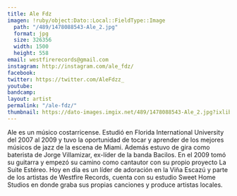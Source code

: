 ```yaml
---
title: Ale Fdz
imagen: !ruby/object:Dato::Local::FieldType::Image
  path: "/489/1478088543-Ale_2.jpg"
  format: jpg
  size: 326356
  width: 1500
  height: 558
email: westfirerecords@gmail.com
instagram: http://instagram.com/ale_fdz/
facebook: 
twitter: https://twitter.com/AleFdzz_
youtube: 
bandcamp: 
layout: artist
permalink: "/ale-fdz/"
thumbnail: https://dato-images.imgix.net/489/1478088543-Ale_2.jpg?ixlib=rb-1.1.0&ch=DPR%2CWidth&auto=compress%2Cformat&w=370
---
```


<p>
Ale es un músico costarricense. Estudió en Florida International University del 2007 al 2009 y tuvo la oportunidad de tocar y aprender de los mejores músicos de jazz de la escena de Miami. Además estuvo de gira como baterista de Jorge Villamizar, ex-líder de la banda Bacilos. En el 2009 tomó su guitarra y empezó su camino como cantautor con su propio proyecto La Suite Estéreo. Hoy en día es un líder de adoración en la Viña Escazú y parte de los artistas de Westfire Records, cuenta con su estudio Sweet Home Studios en donde graba sus propias canciones y produce artistas locales.</p>